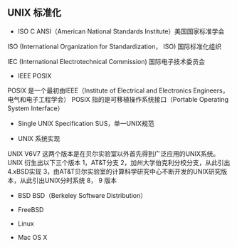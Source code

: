 ## UNIX 标准化

* ISO C
ANSI（American National Standards Institute）美国国家标准学会

ISO (International Organization for Standardization， ISO) 国际标准化组织

IEC (International Electrotechnical Commission) 国际电子技术委员会

* IEEE POSIX

POSIX 是一个最初由IEEE（Institute of Electrical and Electronics Engineers， 电气和电子工程学会）
POSIX 指的是可移植操作系统接口（Portable Operating System Interface）

* Single UNIX Specification
SUS，单一UNIX规范

* UNIX 系统实现

UNIX V6V7 这两个版本是在贝尔实验室以外首先得到广泛应用的UNIX系统。
UNIX 衍生出以下三个版本
1，AT&T分支
2，加州大学伯克利分校分支，从此引出4.xBSD实现
3，由AT&T贝尔实验室的计算科学研究中心不断开发的UNIX研究版本，从此引出UNIX分时系统 8， 9 版本

* BSD
BSD（Berkeley Software Distribution）

* FreeBSD

* Linux

* Mac OS X
